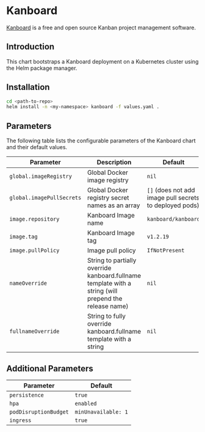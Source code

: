 # Kanboard

[Kanboard](https://kanboard.org/) is a free and open source Kanban project management software.

## Introduction

This chart bootstraps a Kanboard deployment on a Kubernetes cluster using the Helm package manager.

## Installation
```sh
cd <path-to-repo>
helm install -n <my-namespace> kanboard -f values.yaml .
```

## Parameters
The following table lists the configurable parameters of the Kanboard chart and their default values.

| Parameter                            | Description                                                                                            | Default                                                      |
|--------------------------------------|--------------------------------------------------------------------------------------------------------|--------------------------------------------------------------|
| `global.imageRegistry`               | Global Docker image registry                                                                           | `nil`                                                        |
| `global.imagePullSecrets`            | Global Docker registry secret names as an array                                                        | `[]` (does not add image pull secrets to deployed pods)      |
| `image.repository`                   | Kanboard Image name                                                                                   | `kanboard/kanboard`                                          |
| `image.tag`                          | Kanboard Image tag                                                                                    | `v1.2.19`                                                 |
| `image.pullPolicy`                   | Image pull policy                                                                                      | `IfNotPresent`                                               |
| `nameOverride`                       | String to partially override kanboard.fullname template with a string (will prepend the release name) | `nil`                                                        |
| `fullnameOverride`                   | String to fully override kanboard.fullname template with a string                                     | `nil`                                                        |

## Additional Parameters

| Parameter                            | Default                 |
|--------------------------------------|-------------------------|
| `persistence`                        | `true`                  |
| `hpa`                                | `enabled`               |
| `podDisruptionBudget`                | `minUnavailable: 1`     |
| `ingress`                            | `true`                  |
